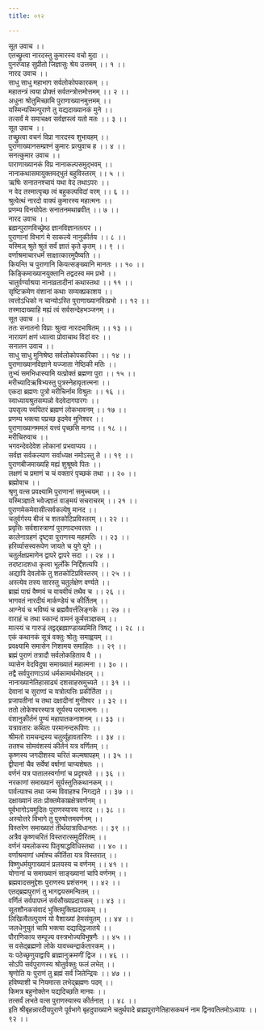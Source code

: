 ```yaml
---
title: ०९२

---
```

सूत उवाच ।।  
एतच्छ्रुत्वा नारदस्तु कुमारस्य वचो मुदा ।।  
पुनरप्याह सुप्रीतो जिज्ञासुः श्रेय उत्तमम् ।। १ ।।  
नारद उवाच ।।  
साधु साधु महाभाग सर्वलोकोपकारकम् ।।  
महातन्त्रं त्वया प्रोक्तं सर्वतन्त्रोत्तमोत्तमम् ।। २ ।।  
अधुना श्रोतुमिच्छामि पुराणाख्यानमुत्तमम् ।।  
यस्मिन्यस्मिन्पुराणे तु यद्यदाख्यानकं मुने ।।  
तत्सर्वं मे समाचक्ष्व सर्वज्ञस्त्वं यतो मतः ।। ३ ।।  
सूत उवाच ।।  
तच्छ्रुत्वा वचनं विप्रा नारदस्य शुभावहम् ।।  
पुराणाख्यानसम्प्रश्नं कुमारः प्रत्युवाच ह ।। ४ ।।  
सनत्कुमार उवाच ।।  
पाराणाख्यानकं विप्र नानाकल्पसमुद्भवम् ।।  
नानाकथासमायुक्तमद्भुतं बहुविस्तरम् ।। ५ ।।  
ऋषिः सनातनश्चायं यथा वेद तथाऽपरः ।।  
न वेद तस्मात्पृच्छ त्वं बहुकल्पविदां वरम् ।। ६ ।।  
श्रुत्वेत्थं नारदो वाक्यं कुमारस्य महात्मनः ।।  
प्रणम्य विनयोपेतः सनातनमथाब्रवीत् ।। ७ ।।  
नारद उवाच ।।  
ब्रह्मन्पुराणविच्छ्रेष्ठ ज्ञानविज्ञानतत्पर ।।  
पुराणानां विभागं मे साकल्ये नानुकीर्तय ।। ८ ।।  
यस्मिञ् श्रुते श्रुतं सर्वं ज्ञातं कृते कृतम् ।। ९ ।।  
वर्णाश्रमाचारधर्मं साक्षात्कारमुपैष्यति ।।  
कियन्ति च पुराणानि कियत्सङ्ख्यानि मानतः ।। १० ।।  
किङ्किमाख्यानयुक्तानि तद्वदस्व मम प्रभो ।।  
चातुर्वर्ण्याश्रया नानाव्रतादीनां कथास्तथा ।। ११ ।।  
सृष्टिक्रमेण वंशानां कथाः सम्यक्प्रकाशय ।।  
त्वत्तोऽधिको न चान्योऽस्ति पुराणाख्यानवित्प्रभो ।। १२ ।।  
तस्मादाख्याहि मह्यं त्वं सर्वसन्देहभञ्जनम् ।।  
सूत उवाच ।।  
ततः सनातनो विप्राः श्रुत्वा नारदभाषितम् ।। १३ ।।  
नारायणं क्षणं ध्यात्वा प्रोवाचाथ विदां वरः ।।  
सनातन उवाच ।।  
साधु साधु मुनिश्रेष्ठ सर्वलोकोपकारिका ।। १४ ।।  
पुराणाख्यानविज्ञाने यज्जाता नेष्ठिकी मतिः ।।  
तुभ्यं समभिधास्यामि यत्प्रोक्तं ब्रह्मणा पुरा ।। १५ ।।  
मरीच्यादिऋषिभ्यस्तु पुत्रस्नेहावृतात्मना ।।  
एकदा ब्रह्मणः पुत्रो मरीचिर्नाम विश्रुतः ।। १६ ।।  
स्वाध्यायश्रुतसम्पन्नो वेदवेदागपारगः ।।  
उपसृत्य स्वपितरं ब्रह्मणं लोकभावनम् ।। १७ ।।  
प्रणम्य भक्त्या पप्रच्छ इदमेव मुनिश्वर ।।  
पुराणाख्यानममलं यत्त्वं पृच्छसि मानद ।। १८ ।।  
मरीचिरुवाच ।।  
भगवन्देवदेवेश लोकानां प्रभवाप्यय ।।  
सर्वज्ञ सर्वकल्याण सर्वाध्यक्ष नमोऽस्तु ते ।। १९ ।।  
पुराणबीजमाख्यहि मह्यं शुश्रूषवे पितः ।।  
लक्षणं च प्रमाणं च चं वक्तारं पृच्छकं तथा ।। २० ।।  
ब्रह्मोवाच ।।  
श्रृणु वत्स प्रवक्ष्यामि पुराणानां समुच्चयम् ।।  
यस्मिञ्ज्ञाते भवेज्ज्ञातं वाङ्मयं सचराचरम् ।। २१ ।।  
पुराणमेकमेवासीत्सर्वकल्पेषु मानद ।।  
चतुर्वर्गस्य बीजं च शतकोटिप्रविस्तरम् ।। २२ ।।  
प्रवृत्तिः सर्वशास्त्राणां पुराणादभवत्ततः ।।  
कालेनाग्रहणं दृष्ट्वा पुराणस्य महामतिः ।। २३ ।।  
हरिर्व्यासस्वरूपेण जायते च युगे युगे ।।  
चतुर्लक्षप्रमाणेन द्वापरे द्वापरे सदा ।। २४ ।।  
तदष्टादशधा कृत्वा भूर्लोके निर्द्दिशत्यपि ।।  
अद्यापि देवलोके तु शतकोटिप्रविस्तरम् ।। २५ ।।  
अस्त्येव तस्य सारस्तु चतुर्लक्षेण वर्ण्यते ।।  
ब्राह्मं पाद्मं वैष्णवं च वायवीयं तथैव च ।। २६ ।।  
भागवतं नारदीयं मार्कण्डेयं च कीर्तितम् ।।  
आग्नेयं च भविष्यं च ब्रह्मवैवर्त्तलिङ्गके ।। २७ ।।  
वाराहं च तथा स्कान्दं वामनं कूर्मसञ्ज्ञकम् ।।  
मात्स्यं च गारुडं तद्वद्ब्रह्माण्डाख्यमिति त्रिषट् ।। २८ ।।  
एकं कथानकं सूत्रं वक्तुः श्रोतुः समाह्वयम् ।।  
प्रवक्ष्यामि समासेन निशामय समाहितः ।। २९ ।।  
ब्रह्मं पुराणं तत्रादौ सर्वलोकहिताय वै ।।  
व्यासेन वेदविदुषा समाख्यातं महात्मना ।। ३० ।।  
तद्वै सर्वपुराणाऽग्र्यं धर्मकामार्थमोक्षदम् ।।  
नानाख्यानेतिहासाढ्यं दशसाहस्रमुच्यते ।। ३१ ।।  
देवानां च सुराणां च यत्रोत्पत्तिः प्रकीर्तिता ।।  
प्रजापतीनां च तथा दक्षादीनां मुनीश्वर ।। ३२ ।।  
ततो लोकेश्वरस्यात्र सूर्यस्य परमात्मनः ।।  
वंशानुकीर्तनं पुण्यं महापातकनाशनम् ।। ३३ ।।  
यत्रावतारः कथितः परमानन्दरूपिणः ।।  
श्रीमतो रामचन्द्रस्य चतुर्व्यूहावतारिणः ।। ३४ ।।  
ततश्च सोमवंशस्यं कीर्तनं यत्र वर्णितम् ।।  
कृष्णस्य जगदीशस्य चरितं कल्मषापहम् ।। ३५ ।।  
द्वीपानां चैव सर्वेषां वर्षाणां चाप्यशेषतः ।।  
वर्णनं यत्र पातालस्वर्गाणां च प्रदृश्यते ।। ३६ ।।  
नरकाणां समाख्यानं सूर्यस्तुतिकथानकम् ।।  
पार्वत्याश्च तथा जन्म विवाहश्च निगद्यते ।। ३७ ।।  
दक्षाख्यानं ततः प्रोक्तमेकाम्रक्षेत्रवर्णनम् ।।  
पूर्वभागोऽयमुदितः पुराणस्यास्य नारद ।। ३८ ।।  
अस्योत्तरे विभागे तु पुरुषोत्तमवर्णनम् ।।  
विस्तरेण समाख्यातं तीर्थयात्राविधानतः ।। ३९ ।।  
अत्रैव कृष्णचरितं विस्तरात्समुदीरितम् ।।  
वर्णनं यमलोकस्य पितृश्राद्धविधिस्तथा ।। ४० ।।  
वर्णाश्रमाणां धर्माश्च कीर्तिता यत्र विस्तरात् ।।  
विष्णुधर्मयुगाख्यानं प्रलयस्य च वर्णनम् ।। ४१ ।।  
योगानां च समाख्यानं साङ्ख्यानां चापि वर्णनम् ।।  
ब्रह्मवादसमुद्देशः पुराणस्य प्रशंसनम् ।। ४२ ।।  
एतद्ब्रह्मपुराणं तु भागद्वयसमन्वितम् ।।  
वर्णितं सर्वपापघ्नं सर्वसौख्यप्रदायकम् ।। ४३ ।।  
सूतशौनकसंवादं भुक्तिमुक्तिप्रदायकम् ।।  
लिखित्वैतत्पुराणं यो वैशाख्यां हेमसंयुतम् ।। ४४ ।।  
जलधेनुयुतं चापि भक्त्या दद्याद्द्विजातये ।।  
पौराणिकाय सम्पूज्य वस्त्रभोज्यविभूषणैः ।। ४५ ।।  
स वसेद्ब्रह्मणो लोके यावच्चन्द्रार्कतारकम् ।।  
यः पठेच्छृणुयाद्वापि ब्राह्मानुक्रमणीं द्विज ।। ४६ ।।  
सोऽपि सर्वपुराणस्य श्रोतुर्वक्तुः फलं लभेत् ।।  
श्रृणोति यः पुराणं तु ब्रह्मं सर्वं जितेन्द्रियः ।। ४७ ।।  
हविष्याशी च नियमात्स लभेद्ब्रह्मणः पदम् ।।  
किमत्र बहुनोक्तेन यद्यदिच्छति मानवः ।।  
तत्सर्वं लभते वत्स पुराणस्यास्य कीर्तनात् ।। ४८ ।।  
इति श्रीबृहन्नारदीयपुराणे पूर्वभागे बृहदुपाख्याने चतुर्थपादे ब्राह्मपुराणेतिहासकथनं नाम द्विनवतितमोऽध्यायः ।। ९२ ।।